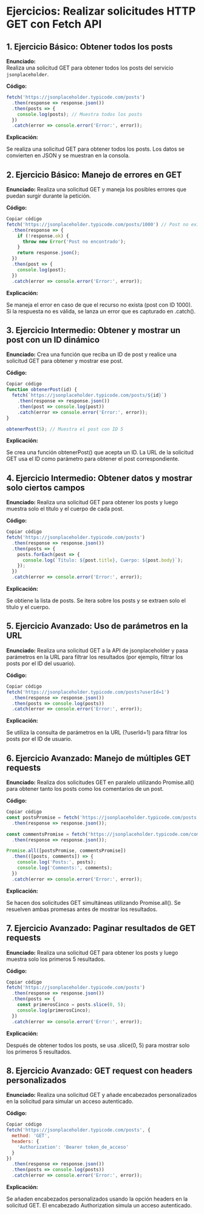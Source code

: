# Ejercicios: Realizar solicitudes HTTP GET con Fetch API

## 1. Ejercicio Básico: Obtener todos los posts
**Enunciado:**  
Realiza una solicitud GET para obtener todos los posts del servicio `jsonplaceholder`.

**Código:**
```js
fetch('https://jsonplaceholder.typicode.com/posts')
  .then(response => response.json())
  .then(posts => {
    console.log(posts); // Muestra todos los posts
  })
  .catch(error => console.error('Error:', error));
  ```
**Explicación:**

Se realiza una solicitud GET para obtener todos los posts.
Los datos se convierten en JSON y se muestran en la consola.

## 2. Ejercicio Básico: Manejo de errores en GET
**Enunciado:**
Realiza una solicitud GET y maneja los posibles errores que puedan surgir durante la petición.

**Código:**

```js
Copiar código
fetch('https://jsonplaceholder.typicode.com/posts/1000') // Post no existente
  .then(response => {
    if (!response.ok) {
      throw new Error('Post no encontrado');
    }
    return response.json();
  })
  .then(post => {
    console.log(post);
  })
  .catch(error => console.error('Error:', error));
  ```
**Explicación:**

Se maneja el error en caso de que el recurso no exista (post con ID 1000).
Si la respuesta no es válida, se lanza un error que es capturado en .catch().

## 3. Ejercicio Intermedio: Obtener y mostrar un post con un ID dinámico
**Enunciado:**
Crea una función que reciba un ID de post y realice una solicitud GET para obtener y mostrar ese post.

**Código:**

```js
Copiar código
function obtenerPost(id) {
  fetch(`https://jsonplaceholder.typicode.com/posts/${id}`)
    .then(response => response.json())
    .then(post => console.log(post))
    .catch(error => console.error('Error:', error));
}

obtenerPost(5); // Muestra el post con ID 5
```
**Explicación:**

Se crea una función obtenerPost() que acepta un ID.
La URL de la solicitud GET usa el ID como parámetro para obtener el post correspondiente.

## 4. Ejercicio Intermedio: Obtener datos y mostrar solo ciertos campos
**Enunciado:**
Realiza una solicitud GET para obtener los posts y luego muestra solo el título y el cuerpo de cada post.

**Código:**

```js
Copiar código
fetch('https://jsonplaceholder.typicode.com/posts')
  .then(response => response.json())
  .then(posts => {
    posts.forEach(post => {
      console.log(`Título: ${post.title}, Cuerpo: ${post.body}`);
    });
  })
  .catch(error => console.error('Error:', error));
  ```
**Explicación:**

Se obtiene la lista de posts.
Se itera sobre los posts y se extraen solo el título y el cuerpo.

## 5. Ejercicio Avanzado: Uso de parámetros en la URL
**Enunciado:**
Realiza una solicitud GET a la API de jsonplaceholder y pasa parámetros en la URL para filtrar los resultados (por ejemplo, filtrar los posts por el ID del usuario).

**Código:**

```js
Copiar código
fetch('https://jsonplaceholder.typicode.com/posts?userId=1')
  .then(response => response.json())
  .then(posts => console.log(posts))
  .catch(error => console.error('Error:', error));
  ```
**Explicación:**

Se utiliza la consulta de parámetros en la URL (?userId=1) para filtrar los posts por el ID de usuario.

## 6. Ejercicio Avanzado: Manejo de múltiples GET requests
**Enunciado:**
Realiza dos solicitudes GET en paralelo utilizando Promise.all() para obtener tanto los posts como los comentarios de un post.

**Código:**

```js
Copiar código
const postsPromise = fetch('https://jsonplaceholder.typicode.com/posts')
  .then(response => response.json());

const commentsPromise = fetch('https://jsonplaceholder.typicode.com/comments')
  .then(response => response.json());

Promise.all([postsPromise, commentsPromise])
  .then(([posts, comments]) => {
    console.log('Posts:', posts);
    console.log('Comments:', comments);
  })
  .catch(error => console.error('Error:', error));
  ```
**Explicación:**

Se hacen dos solicitudes GET simultáneas utilizando Promise.all().
Se resuelven ambas promesas antes de mostrar los resultados.

## 7. Ejercicio Avanzado: Paginar resultados de GET requests
**Enunciado:**
Realiza una solicitud GET para obtener los posts y luego muestra solo los primeros 5 resultados.

**Código:**

```js
Copiar código
fetch('https://jsonplaceholder.typicode.com/posts')
  .then(response => response.json())
  .then(posts => {
    const primerosCinco = posts.slice(0, 5);
    console.log(primerosCinco);
  })
  .catch(error => console.error('Error:', error));
  ```
**Explicación:**

Después de obtener todos los posts, se usa .slice(0, 5) para mostrar solo los primeros 5 resultados.

## 8. Ejercicio Avanzado: GET request con headers personalizados
**Enunciado:**
Realiza una solicitud GET y añade encabezados personalizados en la solicitud para simular un acceso autenticado.

**Código:**

```js
Copiar código
fetch('https://jsonplaceholder.typicode.com/posts', {
  method: 'GET',
  headers: {
    'Authorization': 'Bearer token_de_acceso'
  }
})
  .then(response => response.json())
  .then(posts => console.log(posts))
  .catch(error => console.error('Error:', error));
  ```
**Explicación:**

Se añaden encabezados personalizados usando la opción headers en la solicitud GET.
El encabezado Authorization simula un acceso autenticado.